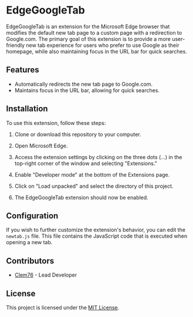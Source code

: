 # EdgeGoogleTab

EdgeGoogleTab is an extension for the Microsoft Edge browser that modifies the default new tab page to a custom page with a redirection to Google.com. The primary goal of this extension is to provide a more user-friendly new tab experience for users who prefer to use Google as their homepage, while also maintaining focus in the URL bar for quick searches.

## Features

- Automatically redirects the new tab page to Google.com.
- Maintains focus in the URL bar, allowing for quick searches.

## Installation

To use this extension, follow these steps:

1. Clone or download this repository to your computer.

2. Open Microsoft Edge.

3. Access the extension settings by clicking on the three dots (...) in the top-right corner of the window and selecting "Extensions."

4. Enable "Developer mode" at the bottom of the Extensions page.

5. Click on "Load unpacked" and select the directory of this project.

6. The EdgeGoogleTab extension should now be enabled.

## Configuration

If you wish to further customize the extension's behavior, you can edit the `newtab.js` file. This file contains the JavaScript code that is executed when opening a new tab.

## Contributors

- [Clem76](https://github.com/Daudeuf) - Lead Developer

## License

This project is licensed under the [MIT License](LICENSE).
